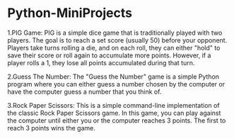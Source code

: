 # Python-MiniProjects
1.PIG Game:
PIG is a simple dice game that is traditionally played with two players. The goal is to reach a set score (usually 50) before your opponent. Players take turns rolling a die, and on each roll, they can either "hold" to save their score or roll again to accumulate more points. However, if a player rolls a 1, they lose all points accumulated during that turn.


2.Guess The Number:
The "Guess the Number" game is a simple Python program where you can either guess a number chosen by the computer or have the computer guess a number that you think of. 

3.Rock Paper Scissors:
This is a simple command-line implementation of the classic Rock Paper Scissors game. In this game, you can play against the computer until either you or the computer reaches 3 points. The first to reach 3 points wins the game.
